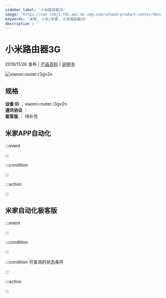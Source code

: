 ```yaml
---
sidebar_label: '小米路由器3G'
image: 'https://cdn.cnbj1.fds.api.mi-img.com/iotweb-product-center/developer_1571195807113V4kShUXL.png?GalaxyAccessKeyId=AKVGLQWBOVIRQ3XLEW&amp;Expires=9223372036854775807&amp;Signature=Nzu+6S3W1aKbtfR3hpLXxuaz4KM='
keywords: '米家, 小米/米家, 小米路由器3G'
description : ''
---
```

# 小米路由器3G

2019/11/26 发布 | [产品百科](https://home.mi.com/webapp/content/baike/product/index.html?model=xiaomi.router.r3gv2n/) | [说明书](https://home.mi.com/views/introduction.html?model=xiaomi.router.r3gv2n&region=cn)

![xiaomi.router.r3gv2n](https://cdn.cnbj1.fds.api.mi-img.com/iotweb-product-center/developer_1571195807113V4kShUXL.png?GalaxyAccessKeyId=AKVGLQWBOVIRQ3XLEW&amp;Expires=9223372036854775807&amp;Signature=Nzu+6S3W1aKbtfR3hpLXxuaz4KM=)

## 规格  
> 
**设备 ID** ：xiaomi.router.r3gv2n  
**通讯协议** ：  
**极客版**  ： 待补充 


## 米家APP自动化  

:::event  

:::

:::condition  

:::

:::action   

:::

## 米家自动化极客版  

:::event  

:::

:::condition  

:::

:::condition 可查询的状态条件  

:::

:::action  

:::

        
